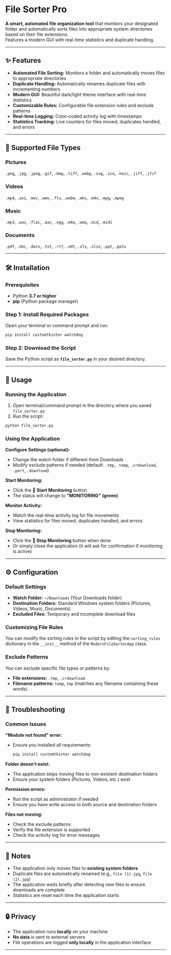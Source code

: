 # File Sorter Pro 

**A smart, automated file organization tool** that monitors your designated folder and automatically sorts files into appropriate system directories based on their file extensions.  
Features a modern GUI with real-time statistics and duplicate handling.

---

## ✨ Features

- **Automated File Sorting:** Monitors a folder and automatically moves files to appropriate directories  
- **Duplicate Handling:** Automatically renames duplicate files with incrementing numbers  
- **Modern GUI:** Beautiful dark/light theme interface with real-time statistics  
- **Customizable Rules:** Configurable file extension rules and exclude patterns  
- **Real-time Logging:** Color-coded activity log with timestamps  
- **Statistics Tracking:** Live counters for files moved, duplicates handled, and errors  

---

## 📁 Supported File Types

### Pictures
`.png`, `.jpg`, `.jpeg`, `.gif`, `.bmp`, `.tiff`, `.webp`, `.svg`, `.ico`, `.heic`, `.jiff`, `.jfif`

### Videos
`.mp4`, `.avi`, `.mov`, `.wmv`, `.flv`, `.webm`, `.mkv`, `.m4v`, `.mpg`, `.mpeg`

### Music
`.mp3`, `.wav`, `.flac`, `.aac`, `.ogg`, `.m4a`, `.wma`, `.mid`, `.midi`

### Documents
`.pdf`, `.doc`, `.docx`, `.txt`, `.rtf`, `.odt`, `.xls`, `.xlsx`, `.ppt`, `.pptx`

---

## 🛠️ Installation

### Prerequisites
- Python **3.7 or higher**
- **pip** (Python package manager)

### Step 1: Install Required Packages
Open your terminal or command prompt and run:

```bash
pip install customtkinter watchdog
```

### Step 2: Download the Script
Save the Python script as **`file_sorter.py`** in your desired directory.

---

## 🚀 Usage

### Running the Application
1. Open terminal/command prompt in the directory where you saved `file_sorter.py`  
2. Run the script:

```bash
python file_sorter.py
```

### Using the Application
**Configure Settings (optional):**
- Change the watch folder if different from Downloads  
- Modify exclude patterns if needed (default: `.tmp`, `.temp`, `.crdownload`, `.part`, `.download`)

**Start Monitoring:**
- Click the **🚀 Start Monitoring** button  
- The status will change to **"MONITORING" (green)**

**Monitor Activity:**
- Watch the real-time activity log for file movements  
- View statistics for files moved, duplicates handled, and errors  

**Stop Monitoring:**
- Click the **🛑 Stop Monitoring** button when done  
- Or simply close the application (it will ask for confirmation if monitoring is active)

---

## ⚙️ Configuration

### Default Settings
- **Watch Folder:** `~/Downloads` (Your Downloads folder)  
- **Destination Folders:** Standard Windows system folders (Pictures, Videos, Music, Documents)  
- **Excluded Files:** Temporary and incomplete download files  

### Customizing File Rules
You can modify the sorting rules in the script by editing the `sorting_rules` dictionary in the `__init__` method of the `ModernFileSorterApp` class.

### Exclude Patterns
You can exclude specific file types or patterns by:
- **File extensions:** `.tmp`, `.crdownload`  
- **Filename patterns:** `temp`, `tmp` (matches any filename containing these words)

---

## 🐛 Troubleshooting

### Common Issues

**"Module not found" error:**  
- Ensure you installed all requirements:  
  ```bash
  pip install customtkinter watchdog
  ```

**Folder doesn't exist:**  
- The application skips moving files to non-existent destination folders  
- Ensure your system folders (Pictures, Videos, etc.) exist  

**Permission errors:**  
- Run the script as administrator if needed  
- Ensure you have write access to both source and destination folders  

**Files not moving:**  
- Check the exclude patterns  
- Verify the file extension is supported  
- Check the activity log for error messages  

---

## 📝 Notes

- The application only moves files to **existing system folders**  
- Duplicate files are automatically renamed (e.g., `file (1).jpg`, `file (2).jpg`)  
- The application waits briefly after detecting new files to ensure downloads are complete  
- Statistics are reset each time the application starts  

---

## 🔒 Privacy

- The application runs **locally** on your machine  
- **No data** is sent to external servers  
- File operations are logged **only locally** in the application interface  

---
